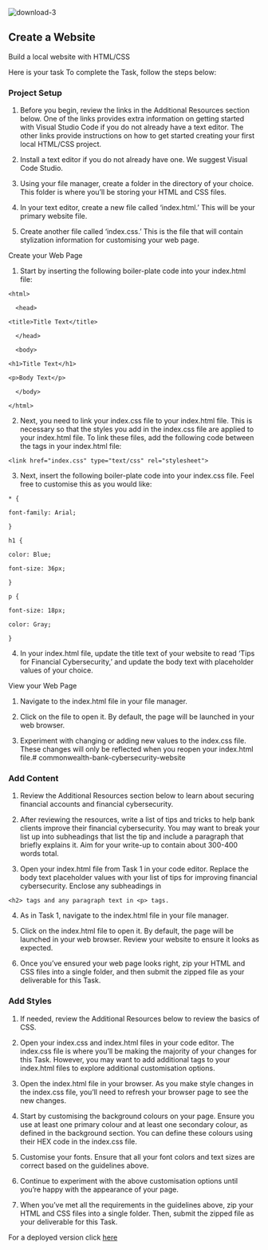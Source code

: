 ![download-3](https://github.com/rixiobarrios/commonwealth-bank-cybersecurity-website/assets/55994508/a4846027-eb19-41d2-9aef-22353cd88ee8)

## Create a Website

Build a local website with HTML/CSS

Here is your task
To complete the Task, follow the steps below:

### Project Setup

1. Before you begin, review the links in the Additional Resources section below. One of the links provides extra information on getting started with Visual Studio Code if you do not already have a text editor. The other links provide instructions on how to get started creating your first local HTML/CSS project. 

2. Install a text editor if you do not already have one. We suggest Visual Code Studio.

3. Using your file manager, create a folder in the directory of your choice. This folder is where you’ll be storing your HTML and CSS files.

4. In your text editor, create a new file called ‘index.html.’ This will be your primary website file.

5. Create another file called ‘index.css.’ This is the file that will contain stylization information for customising your web page.

Create your Web Page

1. Start by inserting the following boiler-plate code into your index.html file:
```
<html>

  <head>

<title>Title Text</title>

  </head>

  <body>

<h1>Title Text</h1>

<p>Body Text</p>

  </body>

</html>
```
2. Next, you need to link your index.css file to your index.html file. This is necessary so that the styles you add in the index.css file are applied to your index.html file. To link these files, add the following code between the <head> tags in your index.html file:
```
<link href="index.css" type="text/css" rel="stylesheet">
```
3. Next, insert the following boiler-plate code into your index.css file. Feel free to customise this as you would like:
```
* {

font-family: Arial;

}

h1 {

color: Blue;

font-size: 36px;

}

p {

font-size: 18px;

color: Gray;

}
```
4. In your index.html file, update the title text of your website to read ‘Tips for Financial Cybersecurity,’ and update the body text with placeholder values of your choice.

View your Web Page

1. Navigate to the index.html file in your file manager.

2. Click on the file to open it. By default, the page will be launched in your web browser.

3. Experiment with changing or adding new values to the index.css file. These changes will only be reflected when you reopen your index.html file.# commonwealth-bank-cybersecurity-website

### Add Content

1. Review the Additional Resources section below to learn about securing financial accounts and financial cybersecurity. 
 
2. After reviewing the resources, write a list of tips and tricks to help bank clients improve their financial cybersecurity. You may want to break your list up into subheadings that list the tip and include a paragraph that briefly explains it. Aim for your write-up to contain about 300-400 words total.
 
3. Open your index.html file from Task 1 in your code editor. Replace the body text placeholder values with your list of tips for improving financial cybersecurity. Enclose any subheadings in
``` 
<h2> tags and any paragraph text in <p> tags.
```
4. As in Task 1, navigate to the index.html file in your file manager.
 
5. Click on the index.html file to open it. By default, the page will be launched in your web browser. Review your website to ensure it looks as expected.
 
6. Once you’ve ensured your web page looks right, zip your HTML and CSS files into a single folder, and then submit the zipped file as your deliverable for this Task.

### Add Styles

1. If needed, review the Additional Resources below to review the basics of CSS.

2. Open your index.css and index.html files in your code editor. The index.css file is where you’ll be making the majority of your changes for this Task. However, you may want to add additional tags to your index.html files to explore additional customisation options.

3. Open the index.html file in your browser. As you make style changes in the index.css file, you’ll need to refresh your browser page to see the new changes.

4. Start by customising the background colours on your page. Ensure you use at least one primary colour and at least one secondary colour, as defined in the background section. You can define these colours using their HEX code in the index.css file.

5. Customise your fonts. Ensure that all your font colors and text sizes are correct based on the guidelines above.

6. Continue to experiment with the above customisation options until you’re happy with the appearance of your page.

7. When you’ve met all the requirements in the guidelines above, zip your HTML and CSS files into a single folder. Then, submit the zipped file as your deliverable for this Task.

For a deployed version click [here](https://commonwealth-bank-cybersecurity.netlify.app/)
